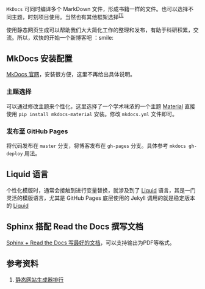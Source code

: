 `MkDocs` 可同时编译多个 MarkDown 文件，形成书籍一样的文件。也可以选择不同主题，时刻项目使用。当然也有其他框架选择<sup>[[1]](#ref01)</sup>

<!--more-->

使用静态网页生成可以帮助我们大大简化工作的整理和发布，有助于科研积累，交流。所以，欢快的开始一个新博客吧 ：smile:

## MkDocs 安装配置

[MkDocs 官网](http://www.mkdocs.org/)，安装很方便，这里不再给出具体说明。

### 主题选择

可以通过修改主题来个性化，这里选择了一个学术味浓的一个主题 [Material](https://squidfunk.github.io/mkdocs-material/)
直接使用 `pip install mkdocs-material` 安装。修改 `mkdocs.yml` 文件即可。

### 发布至 GitHub Pages

将代码发布在 `master` 分支，将博客发布在 `gh-pages` 分支。具体参考 `mkdocs gh-deploy` 用法。

## Liquid 语言

个性化模版时，通常会接触到进行变量替换，就涉及到了 [Liquid](https://liquid.bootcss.com/) 语言，其是一门灵活的模版语言，尤其是 GitHub Pages 底层使用的 Jekyll 调用的就是稳定版本的 [Liquid](https://shopify.github.io/liquid/)

## Sphinx 搭配 Read the Docs 撰写文档 

[Sphinx + Read the Docs 写最好的文档](https://avnpc.com/pages/writing-best-documentation-by-sphinx-github-readthedocs)，可以支持输出为PDF等格式。

## 参考资料

1. <a id="ref01">[静态网站生成器排行](https://staticsitegenerators.net/)</a>